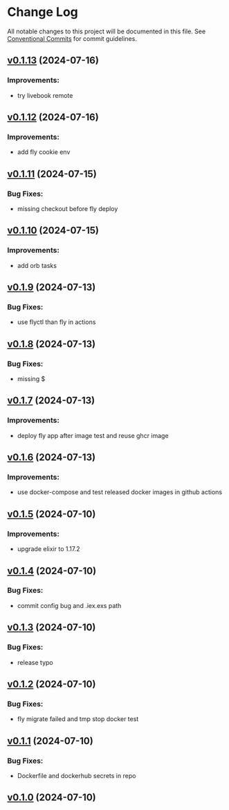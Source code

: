 # Change Log

All notable changes to this project will be documented in this file.
See [Conventional Commits](Https://conventionalcommits.org) for commit guidelines.

<!-- changelog -->

## [v0.1.13](https://github.com/cao7113/hello-phx/compare/v0.1.12...v0.1.13) (2024-07-16)




### Improvements:

* try livebook remote

## [v0.1.12](https://github.com/cao7113/hello-phx/compare/v0.1.11...v0.1.12) (2024-07-16)




### Improvements:

* add fly cookie env

## [v0.1.11](https://github.com/cao7113/hello-phx/compare/v0.1.10...v0.1.11) (2024-07-15)




### Bug Fixes:

* missing checkout before fly deploy

## [v0.1.10](https://github.com/cao7113/hello-phx/compare/v0.1.9...v0.1.10) (2024-07-15)




### Improvements:

* add orb tasks

## [v0.1.9](https://github.com/cao7113/hello-phx/compare/v0.1.8...v0.1.9) (2024-07-13)




### Bug Fixes:

* use flyctl than fly in actions

## [v0.1.8](https://github.com/cao7113/hello-phx/compare/v0.1.7...v0.1.8) (2024-07-13)




### Bug Fixes:

* missing $

## [v0.1.7](https://github.com/cao7113/hello-phx/compare/v0.1.6...v0.1.7) (2024-07-13)




### Improvements:

* deploy fly app after image test and reuse ghcr image

## [v0.1.6](https://github.com/cao7113/hello-phx/compare/v0.1.5...v0.1.6) (2024-07-13)




### Improvements:

* use docker-compose and test released docker images in github actions

## [v0.1.5](https://github.com/cao7113/hello-phx/compare/v0.1.4...v0.1.5) (2024-07-10)




### Improvements:

* upgrade elixir to 1.17.2

## [v0.1.4](https://github.com/cao7113/hello-phx/compare/v0.1.3...v0.1.4) (2024-07-10)

### Bug Fixes:

- commit config bug and .iex.exs path

## [v0.1.3](https://github.com/cao7113/hello-phx/compare/v0.1.2...v0.1.3) (2024-07-10)

### Bug Fixes:

- release typo

## [v0.1.2](https://github.com/cao7113/hello-phx/compare/v0.1.1...v0.1.2) (2024-07-10)

### Bug Fixes:

- fly migrate failed and tmp stop docker test

## [v0.1.1](https://github.com/cao7113/hello-phx/compare/v0.1.0...v0.1.1) (2024-07-10)

### Bug Fixes:

- Dockerfile and dockerhub secrets in repo

## [v0.1.0](https://github.com/cao7113/hello-phx/tree/v0.1.0) (2024-07-10)

